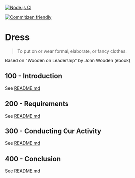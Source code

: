 [![Node.js CI](https://github.com/OurActivities/dress/actions/workflows/publish.yml/badge.svg)](https://github.com/OurActivities/dress/actions/workflows/publish.yml)

[![Commitizen friendly](https://img.shields.io/badge/commitizen-friendly-brightgreen.svg)](http://commitizen.github.io/cz-cli/)

# Dress

>  To put on or wear formal, elaborate, or fancy clothes.

Based on "Wooden on Leadership" by John Wooden (ebook)

## 100 - Introduction

See [README.md](./100/README.md)

## 200 - Requirements

See [README.md](./200/README.md)

## 300 - Conducting Our Activity

See [README.md](./300/README.md)

## 400 - Conclusion

See [README.md](./400/README.md)
